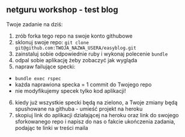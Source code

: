 ## netguru workshop - test blog

Twoje zadanie na dziś:

1. zrób forka tego repo na swoje konto githubowe
2. sklonuj swoje repo: `git clone git@github.com:TWOJA_NAZWA_USERA/easyblog.git`
3. zainstaluj sobie odpowiednie ruby i wykonaj polecenie `bundle`
4. odpal sobie aplikację żeby zobaczyć jak wygląda
5. napraw failujące specki:
  * `bundle exec rspec`
  * każda naprawiona specka = 1 commit do Twojego repo
  * nie modyfikujemy specek tylko kod aplikacji!
6. kiedy już wszystkie specki będą na zielono, a Twoje zmiany będą spushowane na githuba - umieść projekt na heroku
7. skopiuj link do aplikacji działającej na heroku oraz link do swojego sforkowanego repo i napisz do nas o fakcie ukończenia zadania, podając te linki w treści maila
